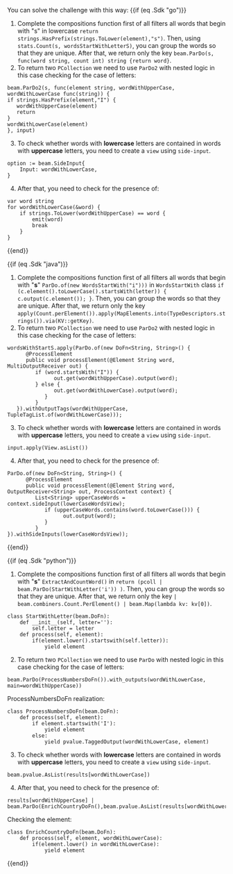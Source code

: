 <!--
Licensed under the Apache License, Version 2.0 (the "License");
you may not use this file except in compliance with the License.
You may obtain a copy of the License at
http://www.apache.org/licenses/LICENSE-2.0
Unless required by applicable law or agreed to in writing, software
distributed under the License is distributed on an "AS IS" BASIS,
WITHOUT WARRANTIES OR CONDITIONS OF ANY KIND, either express or implied.
See the License for the specific language governing permissions and
limitations under the License.
-->
You can solve the challenge with this way:
{{if (eq .Sdk "go")}}
1. Complete the compositions function first of all filters all words that begin with "s" in lowercase `return strings.HasPrefix(strings.ToLower(element),"s")`. Then, using `stats.Count(s, wordsStartWithLetterS)`, you can group the words so that they are unique. After that, we return only the key `beam.ParDo(s, func(word string, count int) string {return word}`.
2. To return two `PCollection` we need to use `ParDo2` with nested logic in this case checking for the case of letters:
```
beam.ParDo2(s, func(element string, wordWithUpperCase, wordWithLowerCase func(string)) {
if strings.HasPrefix(element,"I") {
   wordWithUpperCase(element)
   return
}
wordWithLowerCase(element)
}, input)

```

3. To check whether words with **lowercase** letters are contained in words with **uppercase** letters, you need to create a `view` using `side-input`.
```
option := beam.SideInput{
	Input: wordWithLowerCase,
}
```

4. After that, you need to check for the presence of:
```
var word string
for wordWithLowerCase(&word) {
    if strings.ToLower(wordWithUpperCase) == word {
        emit(word)
	    break
	}
}
```
{{end}}

{{if (eq .Sdk "java")}}
1. Complete the compositions function first of all filters all words that begin with "**s**" `ParDo.of(new WordsStartWith("i")))` in `WordsStartWith` class `if (c.element().toLowerCase().startsWith(letter)) {
   c.output(c.element());
   }`. Then, you can group the words so that they are unique. After that, we return only the key `apply(Count.perElement()).apply(MapElements.into(TypeDescriptors.strings()).via(KV::getKey)`.
2. To return two `PCollection` we need to use `ParDo2` with nested logic in this case checking for the case of letters:
```
wordsWithStartS.apply(ParDo.of(new DoFn<String, String>() {
      @ProcessElement
      public void processElement(@Element String word, MultiOutputReceiver out) {
         if (word.startsWith("I")) {
               out.get(wordWithUpperCase).output(word);
         } else {
               out.get(wordWithLowerCase).output(word);
            }
         }
   }).withOutputTags(wordWithUpperCase, TupleTagList.of(wordWithLowerCase)));
```

3. To check whether words with **lowercase** letters are contained in words with **uppercase** letters, you need to create a `view` using `side-input`.
```
input.apply(View.asList())
```

4. After that, you need to check for the presence of:
```
ParDo.of(new DoFn<String, String>() {
      @ProcessElement
      public void processElement(@Element String word, OutputReceiver<String> out, ProcessContext context) {
         List<String> upperCaseWords = context.sideInput(lowerCaseWordsView);
            if (upperCaseWords.contains(word.toLowerCase())) {
                  out.output(word);
            }
         }
}).withSideInputs(lowerCaseWordsView));
```
{{end}}

{{if (eq .Sdk "python")}}
1. Complete the compositions function first of all filters all words that begin with "**s**" `ExtractAndCountWord()` in `return (pcoll
   | beam.ParDo(StartWithLetter('i'))
   )`. Then, you can group the words so that they are unique. After that, we return only the key `| beam.combiners.Count.PerElement()
   | beam.Map(lambda kv: kv[0])`.
```
class StartWithLetter(beam.DoFn):
    def __init__(self, letter=''):
        self.letter = letter
    def process(self, element):
        if(element.lower().startswith(self.letter)):
            yield element
```
2. To return two `PCollection` we need to use `ParDo` with nested logic in this case checking for the case of letters:
```
beam.ParDo(ProcessNumbersDoFn()).with_outputs(wordWithLowerCase, main=wordWithUpperCase))
```
ProcessNumbersDoFn realization:
```
class ProcessNumbersDoFn(beam.DoFn):
    def process(self, element):
        if element.startswith('I'):
            yield element
        else:
            yield pvalue.TaggedOutput(wordWithLowerCase, element)
```
3. To check whether words with **lowercase** letters are contained in words with **uppercase** letters, you need to create a `view` using `side-input`.
```
beam.pvalue.AsList(results[wordWithLowerCase])
```

4. After that, you need to check for the presence of:
```
results[wordWithUpperCase] | beam.ParDo(EnrichCountryDoFn(),beam.pvalue.AsList(results[wordWithLowerCase]))
```

Checking the element:
```
class EnrichCountryDoFn(beam.DoFn):
    def process(self, element, wordWithLowerCase):
        if(element.lower() in wordWithLowerCase):
            yield element
```
{{end}}
